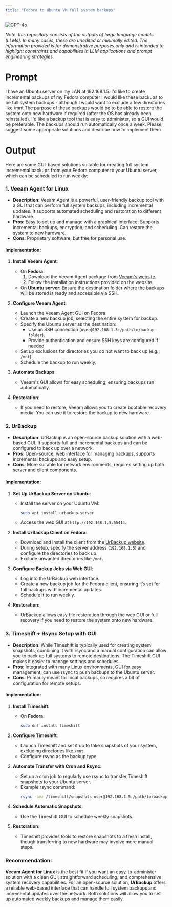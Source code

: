 ```yaml
---
title: "Fedora to Ubuntu VM full system backups"
---
```

![GPT-4o](https://img.shields.io/badge/GPT--4o-3333FF?style=for-the-badge&logo=openai&logoColor=white)



*Note: this repository consists of the outputs of large language models (LLMs). In many cases, these are unedited or minimally edited. The information provided is for demonstrative purposes only and is intended to highlight constraints and capabilities in LLM applications and prompt engineering strategies.*


# Prompt

I have an Ubuntu server on my LAN at 192.168.1.5.
I'd like to create incremental backups of my Fedora computer 
I would like these backups to be full system backups - although I would want to exclude a few directories like /mnt
The purpose of these backups would be to be able to restore the system onto new hardware if required (after the OS has already been reinstalled).
I'd like a backup tool that is easy to administer, so a GUI would be preferable. The backups should run automatically once a week. 
Please suggest some appropriate solutions and describe how to implement them

# Output

Here are some GUI-based solutions suitable for creating full system incremental backups from your Fedora computer to your Ubuntu server, which can be scheduled to run weekly:

### 1. **Veeam Agent for Linux**
   - **Description**: Veeam Agent is a powerful, user-friendly backup tool with a GUI that can perform full system backups, including incremental updates. It supports automated scheduling and restoration to different hardware.
   - **Pros**: Easy to set up and manage with a graphical interface. Supports incremental backups, encryption, and scheduling. Can restore the system to new hardware.
   - **Cons**: Proprietary software, but free for personal use.
   
#### Implementation:
1. **Install Veeam Agent**:
   - On **Fedora**:
     1. Download the Veeam Agent package from [Veeam's website](https://www.veeam.com/linux-backup-free.html).
     2. Follow the installation instructions provided on the website.
   - On **Ubuntu server**:
     Ensure the destination folder where the backups will be stored is ready and accessible via SSH.

2. **Configure Veeam Agent**:
   - Launch the Veeam Agent GUI on Fedora.
   - Create a new backup job, selecting the entire system for backup.
   - Specify the Ubuntu server as the destination:
     - Use an SSH connection (`user@192.168.1.5:/path/to/backup-folder`).
     - Provide authentication and ensure SSH keys are configured if needed.
   - Set up exclusions for directories you do not want to back up (e.g., `/mnt`).
   - Schedule the backup to run weekly.

3. **Automate Backups**:
   - Veeam's GUI allows for easy scheduling, ensuring backups run automatically.

4. **Restoration**:
   - If you need to restore, Veeam allows you to create bootable recovery media. You can use it to restore the backup to new hardware.

### 2. **UrBackup**
   - **Description**: UrBackup is an open-source backup solution with a web-based GUI. It supports full and incremental backups and can be configured to back up over a network.
   - **Pros**: Open-source, web interface for managing backups, supports incremental backups and easy setup.
   - **Cons**: More suitable for network environments, requires setting up both server and client components.

#### Implementation:
1. **Set Up UrBackup Server on Ubuntu**:
   - Install the server on your Ubuntu VM:
     ```bash
     sudo apt install urbackup-server
     ```
   - Access the web GUI at `http://192.168.1.5:55414`.

2. **Install UrBackup Client on Fedora**:
   - Download and install the client from the [UrBackup website](https://www.urbackup.org/).
   - During setup, specify the server address (`192.168.1.5`) and configure the directories to back up.
   - Exclude unwanted directories like `/mnt`.

3. **Configure Backup Jobs via Web GUI**:
   - Log into the UrBackup web interface.
   - Create a new backup job for the Fedora client, ensuring it’s set for full backups with incremental updates.
   - Schedule it to run weekly.

4. **Restoration**:
   - UrBackup allows easy file restoration through the web GUI or full recovery if you need to restore the system onto new hardware.

### 3. **Timeshift + Rsync Setup with GUI**
   - **Description**: While Timeshift is typically used for creating system snapshots, combining it with rsync and a manual configuration can allow you to back up full systems to remote destinations. The Timeshift GUI makes it easier to manage settings and schedules.
   - **Pros**: Integrated with many Linux environments, GUI for easy management, can use rsync to push backups to the Ubuntu server.
   - **Cons**: Primarily meant for local backups, so requires a bit of configuration for remote setups.

#### Implementation:
1. **Install Timeshift**:
   - On **Fedora**:
     ```bash
     sudo dnf install timeshift
     ```
   
2. **Configure Timeshift**:
   - Launch Timeshift and set it up to take snapshots of your system, excluding directories like `/mnt`.
   - Configure rsync as the backup type.

3. **Automate Transfer with Cron and Rsync**:
   - Set up a cron job to regularly use rsync to transfer Timeshift snapshots to your Ubuntu server.
   - Example rsync command:
     ```bash
     rsync -avz /timeshift/snapshots user@192.168.1.5:/path/to/backup-folder
     ```

4. **Schedule Automatic Snapshots**:
   - Use the Timeshift GUI to schedule weekly snapshots.

5. **Restoration**:
   - Timeshift provides tools to restore snapshots to a fresh install, though transferring to new hardware may involve more manual steps.

### Recommendation:
**Veeam Agent for Linux** is the best fit if you want an easy-to-administer solution with a clean GUI, straightforward scheduling, and comprehensive system recovery capabilities. For an open-source solution, **UrBackup** offers a reliable web-based interface that can handle full system backups and incremental updates over the network. Both solutions will allow you to set up automated weekly backups and manage them easily.